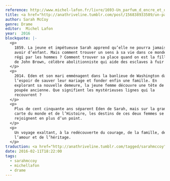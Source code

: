 ```yaml
---
reference: http://www.michel-lafon.fr/livre/1693-Un_parfum_d_encre_et_de_liberte.html
title: <a href="http://anathriveline.tumblr.com/post/156838933589/un-parfum-dencre-et-de-libert%C3%A9-the-mapmakers">Un parfum d’encre et de liberté (The Mapmaker’s Children)</a>
author: Sarah McCoy
genre: Drame
editor:  Michel Lafon
year:  2016
blockquote: |-
  <p>
    1859. La jeune et impétueuse Sarah apprend qu’elle ne pourra jamais
    avoir d’enfant. Mais comment trouver un sens à sa vie dans ce monde
    régi par les hommes ? Comment trouver sa place quand on est la fille
    de John Brown, célèbre abolitionniste qui aide des esclaves à fuir ?
  </p>
  <p>
    2014. Eden et son mari emménagent dans la banlieue de Washington dans
    l’espoir de sauver leur mariage et fonder enfin une famille. En
    explorant sa nouvelle demeure, la jeune femme découvre une tête de
    poupée ancienne. Que signifient les mystérieuses lignes qui la
    recouvrent ?
  </p>
  <p>
    Plus de cent cinquante ans séparent Eden de Sarah, mais sur la grande
    carte du monde et de l’Histoire, les destins de ces deux femmes se
    rejoignent en plus d’un point.
  </p>
  <p>
    Un voyage exaltant, à la redécouverte du courage, de la famille, de
    l’amour et de l’héritage.
  </p>
traduction: <a href="http://anathriveline.tumblr.com/tagged/sarahmccoy">Sarah McCoy</a>
date: 2016-02-11T18:22:00
tags:
  - sarahmccoy
  - michellafon
  - drame
---
```

